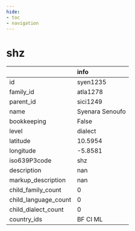 ```yaml
---
hide:
- toc
- navigation
---
```

# shz
|                      | info            |
|:---------------------|:----------------|
| id                   | syen1235        |
| family_id            | atla1278        |
| parent_id            | sici1249        |
| name                 | Syenara Senoufo |
| bookkeeping          | False           |
| level                | dialect         |
| latitude             | 10.5954         |
| longitude            | -5.8581         |
| iso639P3code         | shz             |
| description          | nan             |
| markup_description   | nan             |
| child_family_count   | 0               |
| child_language_count | 0               |
| child_dialect_count  | 0               |
| country_ids          | BF CI ML        |
